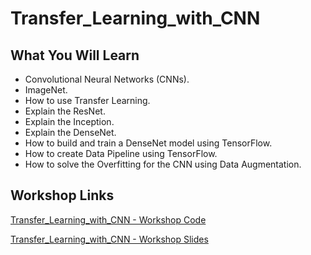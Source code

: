 # Transfer_Learning_with_CNN


## What You Will Learn

* Convolutional Neural Networks (CNNs).
* ImageNet.
* How to use Transfer Learning.
* Explain the ResNet.
* Explain the Inception.
* Explain the DenseNet.
* How to build and train a DenseNet model using TensorFlow.
* How to create Data Pipeline using TensorFlow.
* How to solve the Overfitting for the CNN using Data Augmentation.

## Workshop Links

[Transfer_Learning_with_CNN - Workshop Code](https://colab.research.google.com/github/TheAIDojo/Workshops/blob/main/Transfer_Learning_with_CNN/Transfer_Learning.ipynb)

[Transfer_Learning_with_CNN - Workshop Slides](https://aidojo-my.sharepoint.com/:p:/g/personal/muntadher_aidojo_co/EYDCj58MovZHsoORAzlvETkBk86Gpj_YLRxKOqt-8aECpw?e=49d3od)
